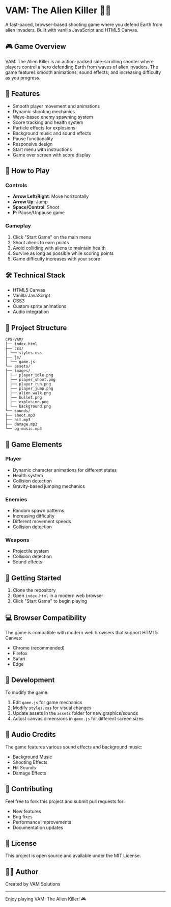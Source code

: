 # VAM: The Alien Killer 🚀👾

A fast-paced, browser-based shooting game where you defend Earth from alien invaders. Built with vanilla JavaScript and HTML5 Canvas.

## 🎮 Game Overview

VAM: The Alien Killer is an action-packed side-scrolling shooter where players control a hero defending Earth from waves of alien invaders. The game features smooth animations, sound effects, and increasing difficulty as you progress.

## 🌟 Features

- Smooth player movement and animations
- Dynamic shooting mechanics
- Wave-based enemy spawning system
- Score tracking and health system
- Particle effects for explosions
- Background music and sound effects
- Pause functionality
- Responsive design
- Start menu with instructions
- Game over screen with score display

## 🎯 How to Play

### Controls
- **Arrow Left/Right**: Move horizontally
- **Arrow Up**: Jump
- **Space/Control**: Shoot
- **P**: Pause/Unpause game

### Gameplay
1. Click "Start Game" on the main menu
2. Shoot aliens to earn points
3. Avoid colliding with aliens to maintain health
4. Survive as long as possible while scoring points
5. Game difficulty increases with your score

## 🛠️ Technical Stack

- HTML5 Canvas
- Vanilla JavaScript
- CSS3
- Custom sprite animations
- Audio integration

## 📁 Project Structure

    CPS-VAM/
    ├── index.html
    ├── css/
    │ └── styles.css
    ├── js/
    │ └── game.js
    └── assets/
    ├── images/
    │ ├── player_idle.png
    │ ├── player_shoot.png
    │ ├── player_run.png
    │ ├── player_jump.png
    │ ├── alien_walk.png
    │ ├── bullet.png
    │ ├── explosion.png
    │ └── background.png
    └── sounds/
    ├── shoot.mp3
    ├── hit.mp3
    ├── damage.mp3
    └── bg-music.mp3



## 🎨 Game Elements

### Player
- Dynamic character animations for different states
- Health system
- Collision detection
- Gravity-based jumping mechanics

### Enemies
- Random spawn patterns
- Increasing difficulty
- Different movement speeds
- Collision detection

### Weapons
- Projectile system
- Collision detection
- Sound effects

## 🚀 Getting Started

1. Clone the repository
2. Open `index.html` in a modern web browser
3. Click "Start Game" to begin playing

## 💻 Browser Compatibility

The game is compatible with modern web browsers that support HTML5 Canvas:
- Chrome (recommended)
- Firefox
- Safari
- Edge

## 🔧 Development

To modify the game:
1. Edit `game.js` for game mechanics
2. Modify `styles.css` for visual changes
3. Update assets in the `assets` folder for new graphics/sounds
4. Adjust canvas dimensions in `game.js` for different screen sizes

## 🎵 Audio Credits

The game features various sound effects and background music:
- Background Music
- Shooting Effects
- Hit Sounds
- Damage Effects

## 🤝 Contributing

Feel free to fork this project and submit pull requests for:
- New features
- Bug fixes
- Performance improvements
- Documentation updates

## 📝 License

This project is open source and available under the MIT License.

## 👨‍💻 Author

Created by VAM Solutions

---

Enjoy playing VAM: The Alien Killer! 🎮